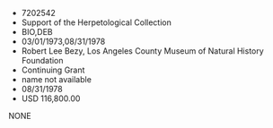 * 7202542
* Support of the Herpetological Collection
* BIO,DEB
* 03/01/1973,08/31/1978
* Robert Lee Bezy, Los Angeles County Museum of Natural History Foundation
* Continuing Grant
*   name not available
* 08/31/1978
* USD 116,800.00

NONE
